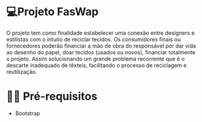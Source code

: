 # 💻Projeto FasWap

O projeto tem como finalidade estabelecer uma conexão entre designers e estilistas com o intuito de reciclar tecidos. Os consumidores finais ou fornecedores poderão financiar a mão de obra do responsável por dar vida ao desenho do papel, doar tecidos (usados ou novos), financiar totalmente o projeto. Assim solucionando um grande problema recorrente que é o descarte inadequado de têxteis, facilitando o processo de reciclagem e reutilização.

# ✋🏻 Pré-requisitos
 - Bootstrap
